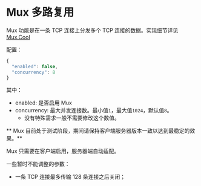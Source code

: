 # Mux 多路复用

Mux 功能是在一条 TCP 连接上分发多个 TCP 连接的数据。实现细节详见[Mux.Cool](../chapter_04/muxcool.md)

配置：

```javascript
{
  "enabled": false,
  "concurrency": 8
}
```

其中：

* enabled: 是否启用 Mux
* concurrency: 最大并发连接数。最小值`1`，最大值`1024`，默认值`8`。
  * 没有特殊需求一般不需要修改这个数值。

** Mux 目前处于测试阶段，期间请保持客户端服务器版本一致以达到最稳定的效果。**

Mux 只需要在客户端启用，服务器端自动适配。

一些暂时不能调整的参数：

* 一条 TCP 连接最多传输 128 条连接之后关闭；
